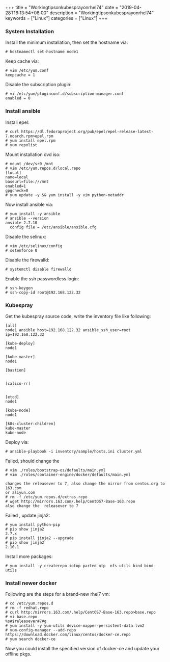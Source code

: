 +++
title = "Workingtipsonkubesprayonrhel74"
date = "2019-04-28T16:13:54+08:00"
description = "Workingtipsonkubesprayonrhel74"
keywords = ["Linux"]
categories = ["Linux"]
+++
### System Installation
Install the minimum installation, then set the hostname via:    

```
# hostnamectl set-hostname node1
```
Keep cache via:    

```
# vim /etc/yum.conf
keepcache = 1
```
Disable the subscription plugin:     

```
# vi /etc/yum/pluginconf.d/subscription-manager.conf
enabled = 0
```
### Install ansible
Install epel:    

```
# curl https://dl.fedoraproject.org/pub/epel/epel-release-latest-7.noarch.rpm>epel.rpm
# yum install epel.rpm
# yum repolist
```
Mount installation dvd iso:    

```
# mount /dev/sr0 /mnt
# vim /etc/yum.repos.d/local.repo
[local]
name=local
baseurl=file:///mnt
enabled=1
gpgcheck=0
# yum update -y && yum install -y vim python-netaddr
```

Now install ansible via:    

```
# yum install -y ansible
# ansible --version
ansible 2.7.10
  config file = /etc/ansible/ansible.cfg
```
Disable the selinux:    

```
# vim /etc/selinux/config
# setenforce 0
```
Disable the firewalld:    

```
# systemctl disable firewalld
```

Enable the ssh passwordless login:    

```
# ssh-keygen
# ssh-copy-id root@192.168.122.32
```

### Kubespray
Get the kubespray source code, write the inventory file like following:    

```
[all]
node1 ansible_host=192.168.122.32 ansible_ssh_user=root  ip=192.168.122.32

[kube-deploy]
node1

[kube-master]
node1

[bastion]


[calico-rr]


[etcd]
node1

[kube-node]
node1

[k8s-cluster:children]
kube-master
kube-node
```
Deploy via:    

```
# ansible-playbook -i inventory/sample/hosts.ini cluster.yml
```

Failed, should change the 

```
# vim ./roles/bootstrap-os/defaults/main.yml
# vim ./roles/container-engine/docker/defaults/main.yml

changes the releasever to 7, also change the mirror from centos.org to 163.com
or aliyun.com
# rm -f /etc/yum.repos.d/extras.repo
# wget http://mirrors.163.com/.help/CentOS7-Base-163.repo
also change the  releasever to 7
```

Failed , update jinja2:    

```
# yum install python-pip
# pip show jinja2
2.7.x
# pip install jinja2 --upgrade
# pip show jinja2
2.10.1
```

Install more packages:    

```
# yum install -y createrepo iotop parted ntp  nfs-utils bind bind-utils
```


### Install newer docker 
Following are the steps for a brand-new rhel7 vm:    

```
# cd /etc/yum.repos.d
# rm -f redhat.repo
# curl http:/mirrors.163.com/.help/CentOS7-Base-163.repo>base.repo
# vi base.repo
%s#$releasever#7#g
# yum install -y yum-utils device-mapper-persistent-data lvm2
# yum-config-manager --add-repo https://download.docker.com/linux/centos/docker-ce.repo
# yum search docker-ce
```
Now you could install the specified version of docker-ce and update your
offline pkgs. 
